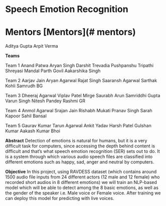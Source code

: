 # Speech Emotion Recognition

# Mentors [Mentors](# mentors)
Aditya Gupta
Arpit Verma

**Teams**

Team 1 
Anand Patwa
Aryan Singh
Darshit Trevadia
Pushpanshu Tripathi
Shreyasi Mandal
Parth Govil
Aakarshika Singh

Team 2
Aarjav Jain
Aryan Agarwal
Rajat Singh
Saaransh Agarwal
Sarthak Kohli
Samrudh BG

Team 3
Dheeraj Agarwal
Viplav Patel
Mirge Saurabh Arun
Samriddhi Gupta
Varun Singh
Nitesh Pandey
Rashmi GR

Team 4
Anmol Agarwal
Srajan Jain
Rishabh Mukati
Pranav Singh
Sarah Kapoor
Sahil Bansal

Team 5
Gaurav Kumar
Tarun Agarwal
Ankit Yadav
Harsh Patel
Gulshan Kumar
Aakash Kumar Bhoi

**Abstract**
Detection of emotions is natural for humans, but it is a very difficult task for computers, since accessing the depth behind content is difficult and that’s what speech emotion recognition (SER) sets out to do. It is a system through which various audio speech files are classified into different emotions such as happy, sad, anger and neutral by computers.

**Objective**
In this project, using RAVDESS dataset (which contains around 1500 audio file inputs from 24 different actors (12 male and 12 female) who recorded short audios in 8 different emotions) we will train an NLP-based model which will be able to detect among the 8 basic emotions, as well as the gender of the speaker i.e. Male voice or Female voice. After training we can deploy this model for predicting with live voices.





